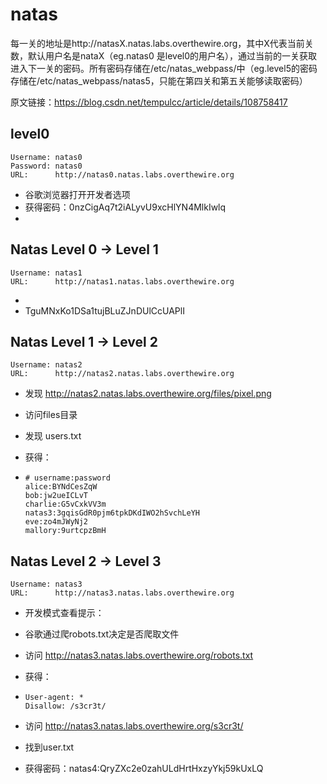# natas

每一关的地址是http://natasX.natas.labs.overthewire.org，其中X代表当前关数，默认用户名是nataX（eg.natas0 是level0的用户名），通过当前的一关获取进入下一关的密码。所有密码存储在/etc/natas_webpass/中（eg.level5的密码存储在/etc/natas_webpass/natas5，只能在第四关和第五关能够读取密码）

原文链接：https://blog.csdn.net/tempulcc/article/details/108758417

## level0

```
Username: natas0
Password: natas0
URL:      http://natas0.natas.labs.overthewire.org
```

* 谷歌浏览器打开开发者选项
* 获得密码：0nzCigAq7t2iALyvU9xcHlYN4MlkIwlq
* <!--The password for natas1 is 0nzCigAq7t2iALyvU9xcHlYN4MlkIwlq -->



## Natas Level 0 → Level 1

```
Username: natas1
URL:      http://natas1.natas.labs.overthewire.org
```

* <!--The password for natas2 is TguMNxKo1DSa1tujBLuZJnDUlCcUAPlI -->
* TguMNxKo1DSa1tujBLuZJnDUlCcUAPlI

## Natas Level 1 → Level 2

```
Username: natas2
URL:      http://natas2.natas.labs.overthewire.org
```

*  发现 http://natas2.natas.labs.overthewire.org/files/pixel.png

* 访问files目录

* 发现 users.txt

* 获得：

* ```
  # username:password
  alice:BYNdCesZqW
  bob:jw2ueICLvT
  charlie:G5vCxkVV3m
  natas3:3gqisGdR0pjm6tpkDKdIWO2hSvchLeYH
  eve:zo4mJWyNj2
  mallory:9urtcpzBmH
  ```

## Natas Level 2 → Level 3

```
Username: natas3
URL:      http://natas3.natas.labs.overthewire.org
```

* 开发模式查看提示：<!-- No more information leaks!! Not even Google will find it this time... -->

* 谷歌通过爬robots.txt决定是否爬取文件

* 访问   http://natas3.natas.labs.overthewire.org/robots.txt

* 获得：

* ```
  User-agent: *
  Disallow: /s3cr3t/
  ```

* 访问  http://natas3.natas.labs.overthewire.org/s3cr3t/

* 找到user.txt
* 获得密码：natas4:QryZXc2e0zahULdHrtHxzyYkj59kUxLQ